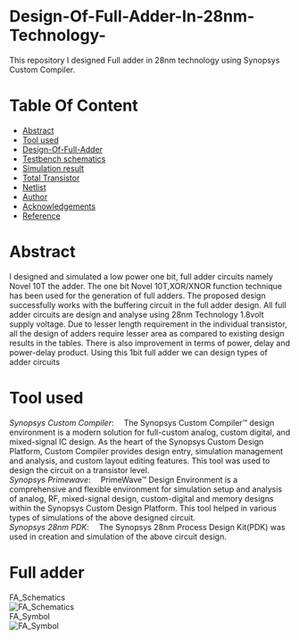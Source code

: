 # Design-Of-Full-Adder-In-28nm-Technology-

This repository I designed Full adder in 28nm technology using Synopsys Custom Compiler.

# Table Of Content <br/>
* [Abstract](https://github.com/DashrathMole/Design-Of-Full-Adder/edit/main/README.md#abstract-)<br/>
* [Tool used](https://github.com/DashrathMole/Design-Of-Full-Adder/edit/main/README.md#tool-used)<br/>
* [Design-Of-Full-Adder](https://github.com/DashrathMole/Design-Of-Full-Adder/edit/main/README.md#Design-Of-Full-Adder)<br/>
* [Testbench schematics ](https://github.com/DashrathMole/Design-Of-Full-Adder/edit/main/README.md#Testbench-schematics)<br/>
* [Simulation result](https://github.com/DashrathMole/Design-Of-Full-Adder-In-28nm-Technology/edit/main/README.md#simulation-result)<br/>
* [Total Transistor ](https://github.com/DashrathMole/Design-Of-Full-Adder-In-28nm-Technology/blob/main/README.md#transistor-count-for-each-block)   <br/>
* [Netlist](https://github.com/DashrathMole/Design-Of-Full-Adder/edit/main/README.md#netlist)<br/>
* [Author](https://github.com/DashrathMole/Design-Of-Full-Adder/edit/main/README.md#author)<br/>
* [Acknowledgements](https://github.com/DashrathMole/Design-Of-Full-Adder/edit/main/README.md#acknowledgements-)<br/>
* [Reference](https://github.com/DashrathMole/Design-Of-Full-Adder/edit/main/README.md#reference-)<br/>
# Abstract <br/>
I designed and simulated a low power one bit, full adder circuits namely Novel 10T the adder.  The one bit Novel 10T,XOR/XNOR function technique has been used for the generation of full adders. The proposed design successfully works with the buffering circuit in the full adder design. All full adder circuits are design and analyse using 28nm Technology 1.8volt supply voltage. Due to lesser length requirement in the individual transistor, all the design of adders require lesser area as compared to existing design results in the tables. There is also improvement in terms of power, delay and power-delay product. Using  this 1bit  full adder we can design types of adder circuits 
# Tool used<br/>
*Synopsys Custom Compiler*:  The Synopsys Custom Compiler™ design environment is a modern solution for full-custom analog, custom digital, and mixed-signal IC design. As the heart of the Synopsys Custom Design Platform, Custom Compiler provides design entry, simulation management and analysis, and custom layout editing features. This tool was used to design the circuit on a transistor level.<br/>
*Synopsys Primewave*:  PrimeWave™ Design Environment is a comprehensive and flexible environment for simulation setup and analysis of analog, RF, mixed-signal design, custom-digital and memory designs within the Synopsys Custom Design Platform. This tool helped in various types of simulations of the above designed circuit.<br/>
*Synopsys 28nm PDK*:  The Synopsys 28nm Process Design Kit(PDK) was used in creation and simulation of the above circuit design.<br/>
# Full adder  <br/>
FA_Schematics<br/>
![FA_Schematics](https://user-images.githubusercontent.com/88282645/155843412-c6b9d881-4df1-4882-b2ed-0995cc03e5e8.png)<br/>
FA_Symbol<br/>
![FA_Symbol](https://user-images.githubusercontent.com/88282645/155843416-c57017f4-8a39-4667-97e7-5c16dbe04b31.png)<br/>
